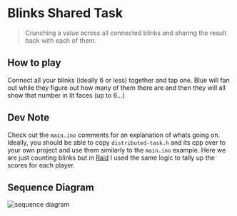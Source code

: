 # Blinks Shared Task

> Crunching a value across all connected blinks and sharing the result back with each of them.

## How to play

Connect all your blinks (ideally 6 or less) together and tap one. Blue will fan out while they figure out how many of them there are and then they will all show that number in lit faces (up to 6...)

## Dev Note

Check out the `main.ino` comments for an explanation of whats going on. Ideally, you should be able to copy `distributed-task.h` and its cpp over to your own project and use them similarly to the `main.ino` example. Here we are just counting blinks but in [Raid](https://github.com/mdm373/blinks-overtake) I used the same logic to tally up the scores for each player.

## Sequence Diagram
![sequence diagram](https://sketch.io/render/sk-0a17538dcfcc71e8b7eaaf7cff7a92b4.jpeg)
